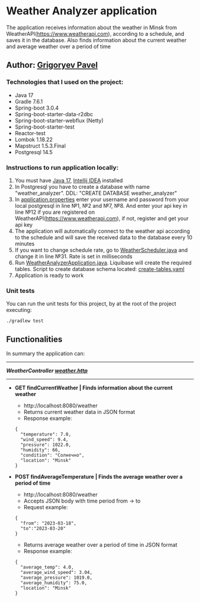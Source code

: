 # Weather Analyzer application

The application receives information about the weather in Minsk from WeatherAPI(https://www.weatherapi.com),
according to a schedule, and saves it in the database. Also finds information about the current weather and average
weather over a period of time

## Author: [Grigoryev Pavel](https://pavelgrigoryev.github.io/GrigoryevPavel/)

### Technologies that I used on the project:

* Java 17
* Gradle 7.6.1
* Spring-boot 3.0.4
* Spring-boot-starter-data-r2dbc
* Spring-boot-starter-webflux (Netty)
* Spring-boot-starter-test
* Reactor-test
* Lombok 1.18.22
* Mapstruct 1.5.3.Final
* Postgresql 14.5

### Instructions to run application locally:

1. You must have [Java 17](https://www.oracle.com/java/technologies/javase/jdk17-archive-downloads.html),
   [Intellij IDEA](https://www.jetbrains.com/idea/download/) installed
2. In Postgresql you have to create a database with name "weather_analyzer". DDL: "CREATE DATABASE weather_analyzer"
3. In [application.properties](src/main/resources/application.properties) enter your username and password from your
   local postgresql in line №1, №2 and №7, №8. And enter your api key in line №12 if you are registered on
   WeatherAPI(https://www.weatherapi.com), if not, register and get your api key
4. The application will automatically connect to the weather api according to the schedule and will save the received
   data to the database every 10 minutes
5. If you want to change schedule rate, go to
   [WeatherScheduler.java](src/main/java/com/senla/weatheranalyzer/job/WeatherScheduler.java) and change it in line №31.
   Rate is set in milliseconds
6. Run [WeatherAnalyzerApplication.java](src/main/java/com/senla/weatheranalyzer/WeatherAnalyzerApplication.java).
   Liquibase will create the required tables. Script to create database
   schema located: [create-tables.yaml](src/main/resources/db/changelog/create-tables.yaml)
7. Application is ready to work

### Unit tests

You can run the unit tests for this project, by at the root of the project
executing:

```
./gradlew test
```

## Functionalities

In summary the application can:
***
***WeatherController [weather.http](src/main/resources/weather.http)***
***

* **GET findCurrentWeather | Finds information about the current weather**
    * http://localhost:8080/weather
    * Returns current weather data in JSON format
    * Response example:
  ````
  {
    "temperature": 7.0,
    "wind_speed": 9.4,
    "pressure": 1022.0,
    "humidity": 66,
    "condition": "Солнечно",
    "location": "Minsk"
  }
  ````

* **POST findAverageTemperature | Finds the average weather over a period of time**
    * http://localhost:8080/weather
    * Accepts JSON body with time period from -> to
    * Request example:
  ````
  {
    "from": "2023-03-18",
    "to":"2023-03-20"
  }
  ````
    * Returns average weather over a period of time in JSON format
    * Response example:
  ````
  {
    "average_temp": 4.0,
    "average_wind_speed": 3.04,
    "average_pressure": 1019.0,
    "average_humidity": 75.0,
    "location": "Minsk"
  }
  ````
